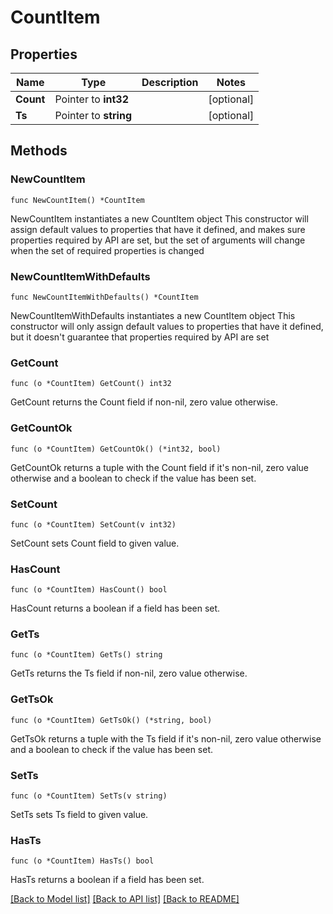 # CountItem

## Properties

Name | Type | Description | Notes
------------ | ------------- | ------------- | -------------
**Count** | Pointer to **int32** |  | [optional] 
**Ts** | Pointer to **string** |  | [optional] 

## Methods

### NewCountItem

`func NewCountItem() *CountItem`

NewCountItem instantiates a new CountItem object
This constructor will assign default values to properties that have it defined,
and makes sure properties required by API are set, but the set of arguments
will change when the set of required properties is changed

### NewCountItemWithDefaults

`func NewCountItemWithDefaults() *CountItem`

NewCountItemWithDefaults instantiates a new CountItem object
This constructor will only assign default values to properties that have it defined,
but it doesn't guarantee that properties required by API are set

### GetCount

`func (o *CountItem) GetCount() int32`

GetCount returns the Count field if non-nil, zero value otherwise.

### GetCountOk

`func (o *CountItem) GetCountOk() (*int32, bool)`

GetCountOk returns a tuple with the Count field if it's non-nil, zero value otherwise
and a boolean to check if the value has been set.

### SetCount

`func (o *CountItem) SetCount(v int32)`

SetCount sets Count field to given value.

### HasCount

`func (o *CountItem) HasCount() bool`

HasCount returns a boolean if a field has been set.

### GetTs

`func (o *CountItem) GetTs() string`

GetTs returns the Ts field if non-nil, zero value otherwise.

### GetTsOk

`func (o *CountItem) GetTsOk() (*string, bool)`

GetTsOk returns a tuple with the Ts field if it's non-nil, zero value otherwise
and a boolean to check if the value has been set.

### SetTs

`func (o *CountItem) SetTs(v string)`

SetTs sets Ts field to given value.

### HasTs

`func (o *CountItem) HasTs() bool`

HasTs returns a boolean if a field has been set.


[[Back to Model list]](../README.md#documentation-for-models) [[Back to API list]](../README.md#documentation-for-api-endpoints) [[Back to README]](../README.md)


